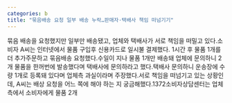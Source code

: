 ```yaml
---
categories: b
title: "묶음배송 요청 일부 배송 누락…판매자·택배사 책임 떠넘기기"
---
```

묶음 배송을 요청했지만 일부만 배송됐고, 업체와 택배사가 서로 책임을 떠밀고 있다.소비자 A씨는 인터넷에서 물품 구입후 신용카드로 일시불 결제했다. 1시간 후 물품 1개를 더 추가주문하고 묶음배송 요청했다.수일이 지나 물품 1개만 배송돼 업체에 문의하니 2개 물품을 한꺼번에 발송했다며 택배사에 문의하라고 했다.택배사 문의하니 운송장에 수량 1개로 등록돼 있다며 업체측 과실이라며 주장했다.서로 책임을 떠넘기고 있는 상황인데, A씨는 배상 요청을 어느 쪽에 해야 하는 지 궁금해했다.1372소비자상담센터는 업체측에서 소비자에게 물품 2개